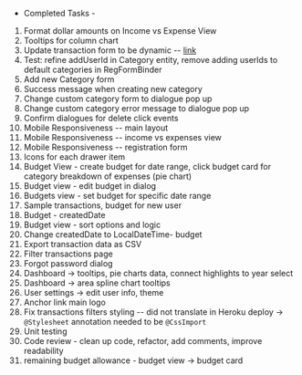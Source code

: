 - Completed Tasks -
1. Format dollar amounts on Income vs Expense View
2. Tooltips for column chart
3. Update transaction form to be dynamic -- [link](https://vaadin.com/blog/building-a-dynamic-web-form-with-validation)
4. Test: refine addUserId in Category entity, remove adding userIds to default categories in RegFormBinder
5. Add new Category form
6. Success message when creating new category
7. Change custom category form to dialogue pop up
8. Change custom category error message to dialogue pop up
9. Confirm dialogues for delete click events
10. Mobile Responsiveness -- main layout
11. Mobile Responsiveness -- income vs expenses view
12. Mobile Responsiveness -- registration form
13. Icons for each drawer item
14. Budget View - create budget for date range, click budget card for category breakdown of expenses (pie chart)
15. Budget view - edit budget in dialog
16. Budgets view - set budget for specific date range
17. Sample transactions, budget for new user
18. Budget - createdDate
19. Budget view - sort options and logic
20. Change createdDate to LocalDateTime- budget
21. Export transaction data as CSV
22. Filter transactions page
23. Forgot password dialog
24. Dashboard -> tooltips, pie charts data, connect highlights to year select
25. Dashboard -> area spline chart tooltips
26. User settings -> edit user info, theme
27. Anchor link main logo
28. Fix transactions filters styling -- did not translate in Heroku deploy -> `@Stylesheet` annotation needed to be `@CssImport`
29. Unit testing
30. Code review - clean up code, refactor, add comments, improve readability
31. remaining budget allowance - budget view -> budget card
